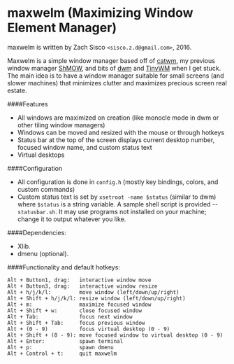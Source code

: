 # maxwelm (Maximizing Window Element Manager)

maxwelm is written by Zach Sisco `<sisco.z.d@gmail.com>`, 2016.

Maxwelm is a simple window manager based off of [catwm](https://github.com/pyknite/catwm), my previous window manager [ShMOW](https://github.com/zsisco/ShMOW), and bits of [dwm](http://dwm.suckless.org) and [TinyWM](https://github.com/mackstann/tinywm) when I get stuck. 
The main idea is to have a window manager suitable for small screens (and slower machines) that minimizes clutter and maximizes precious screen real estate.

####Features
- All windows are maximized on creation (like monocle mode in dwm or other tiling window managers)
- Windows can be moved and resized with the mouse or through hotkeys
- Status bar at the top of the screen displays current desktop number, focused window name, and custom status text
- Virtual desktops

####Configuration
- All configuration is done in `config.h` (mostly key bindings, colors, and custom commands)
- Custom status text is set by `xsetroot -name $status` (similar to dwm) where `$status` is a string variable. A sample shell script is provided -- `statusbar.sh`. It may use programs not installed on your machine; change it to output whatever you like. 

####Dependencies:
- Xlib.
- dmenu (optional).

####Functionality and default hotkeys:
```
Alt + Button1, drag:   interactive window move
Alt + Button3, drag:   interactive window resize
Alt + h/j/k/l:         move window (left/down/up/right)
Alt + Shift + h/j/k/l: resize window (left/down/up/right)
Alt + m:               maximize focused window
Alt + Shift + w:       close focused window
Alt + Tab:             focus next window
Alt + Shift + Tab:     focus previous window
Alt + (0 - 9)          focus virtual desktop (0 - 9)
Alt + Shift + (0 - 9): move focused window to virtual desktop (0 - 9)
Alt + Enter:           spawn terminal
Alt + p:               spawn dmenu
Alt + Control + t:     quit maxwelm
```

